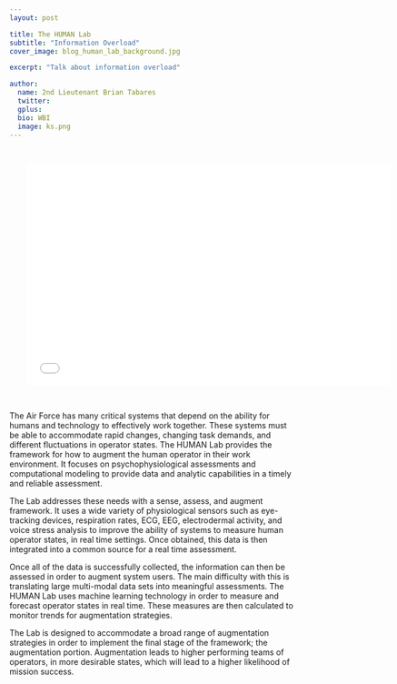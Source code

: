 ```yaml
---
layout: post

title: The HUMAN Lab 
subtitle: "Information Overload"
cover_image: blog_human_lab_background.jpg

excerpt: "Talk about information overload"

author:
  name: 2nd Lieutenant Brian Tabares 
  twitter: 
  gplus: 
  bio: WBI 
  image: ks.png
---
```

<div style="padding: 30px;">
<iframe width="640" height="390" src="//www.youtube.com/embed/T3g9-apSDH0" frameborder="0" allowfullscreen></iframe>
</div>

The Air Force has many critical systems that depend on the ability for humans and technology to effectively work together. These systems must be able to accommodate rapid changes, changing task demands, and different fluctuations in operator states.  The HUMAN Lab provides the framework for how to augment the human operator in their work environment.  It focuses on psychophysiological assessments and computational modeling to provide data and analytic capabilities in a timely and reliable assessment.

The Lab addresses these needs with a sense, assess, and augment framework.  It uses a wide variety of physiological sensors such as eye-tracking devices, respiration rates, ECG, EEG, electrodermal activity, and voice stress analysis to improve the ability of systems to measure human operator states, in real time settings.  Once obtained, this data is then integrated into a common source for a real time assessment.

Once all of the data is successfully collected, the information can then be assessed in order to augment system users.  The main difficulty with this is translating large multi-modal data sets into meaningful assessments.  The HUMAN Lab uses machine learning technology in order to measure and forecast operator states in real time.  These measures are then calculated to monitor trends for augmentation strategies.

The Lab is designed to accommodate a broad range of augmentation strategies in order to implement the final stage of the framework; the augmentation portion. Augmentation leads to higher performing teams of operators, in more desirable states, which will lead to a higher likelihood of mission success.  